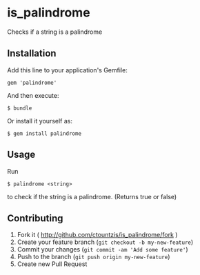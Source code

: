 # is_palindrome 

Checks if a string is a palindrome

## Installation

Add this line to your application's Gemfile:

    gem 'palindrome'

And then execute:

    $ bundle

Or install it yourself as:

    $ gem install palindrome

## Usage

Run
 
    $ palindrome <string>

to check if the string is a palindrome. (Returns true or false)

## Contributing

1. Fork it ( http://github.com/ctountzis/is_palindrome/fork )
2. Create your feature branch (`git checkout -b my-new-feature`)
3. Commit your changes (`git commit -am 'Add some feature'`)
4. Push to the branch (`git push origin my-new-feature`)
5. Create new Pull Request
